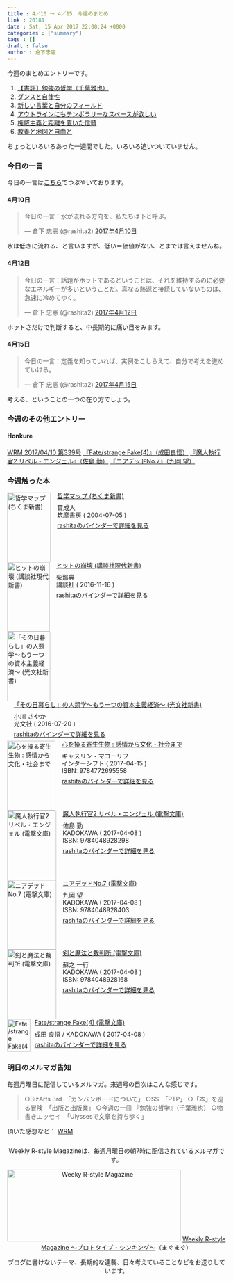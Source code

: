 ```yaml
---
title : 4／10 〜 4／15　今週のまとめ
link : 20181
date : Sat, 15 Apr 2017 22:00:24 +0000
categories : ["summary"]
tags : []
draft : false
author : 倉下忠憲
---
```


今週のまとめエントリーです。
 
<ol>
<li><a href="https://rashita.net/blog/?p=20148">【書評】勉強の哲学（千葉雅也）</a></li>
<li><a href="https://rashita.net/blog/?p=20155">ダンスと自律性</a></li>
<li><a href="https://rashita.net/blog/?p=20159">新しい言葉と自分のフィールド</a></li>
<li><a href="https://rashita.net/blog/?p=20163">アウトラインにもテンポラリーなスペースが欲しい</a></li>
<li><a href="https://rashita.net/blog/?p=20173">権威主義と距離を置いた信頼</a></li>
<li><a href="https://rashita.net/blog/?p=20177">教養と地図と自由と</a></li>
</ol>

ちょっといろいろあった一週間でした。いろいろ追いついていません。

<h3>今日の一言</h3>

今日の一言は<a href="http://twitter.com/rashita2 ">こちら</a>でつぶやいております。

<h4>4月10日</h4>

<blockquote class="twitter-tweet" data-lang="ja"><p lang="ja" dir="ltr">今日の一言：水が流れる方向を、私たちは下と呼ぶ。</p>&mdash; 倉下 忠憲 (@rashita2) <a href="https://twitter.com/rashita2/status/851405673158004736">2017年4月10日</a></blockquote>
<script async src="//platform.twitter.com/widgets.js" charset="utf-8"></script>

水は低きに流れる、と言いますが、低い＝価値がない、とまでは言えませんね。

<h4>4月12日</h4>

<blockquote class="twitter-tweet" data-lang="ja"><p lang="ja" dir="ltr">今日の一言：話題がホットであるということは、それを維持するのに必要なエネルギーが多いということだ。真なる熱源と接続していないものは、急速に冷めてゆく。</p>&mdash; 倉下 忠憲 (@rashita2) <a href="https://twitter.com/rashita2/status/852143880850092032">2017年4月12日</a></blockquote>
<script async src="//platform.twitter.com/widgets.js" charset="utf-8"></script>

ホットさだけで判断すると、中長期的に痛い目をみます。

<h4>4月15日</h4>

<blockquote class="twitter-tweet" data-lang="ja"><p lang="ja" dir="ltr">今日の一言：定義を知っていれば、実例をこしらえて、自分で考えを進めていける。</p>&mdash; 倉下 忠憲 (@rashita2) <a href="https://twitter.com/rashita2/status/853181327985696768">2017年4月15日</a></blockquote>
<script async src="//platform.twitter.com/widgets.js" charset="utf-8"></script>

考える、ということの一つの在り方でしょう。

<h3>今週のその他エントリー</h3>

<H4>Honkure</H4>

<a href="http://honkure.net/rbook/archives/1859">WRM 2017/04/10 第339号</a>
<a href="http://honkure.net/rbook/archives/1865">『Fate/strange Fake(4)』（成田良悟）</a>
<a href="http://honkure.net/rbook/archives/1872">『魔人執行官2 リベル・エンジェル』（佐島 勤）</a>
<a href="http://honkure.net/rbook/archives/1878">『ニアデッドNo.7』（九岡 望）</a>

<H3>今週触った本</H3>

<div class="mm-middle" style="margin-bottom:0px;"><div class="mm-image" style="float:left;"><a href="http://www.amazon.co.jp/exec/obidos/ASIN/B00IE7L1WW/rashita1000-22 /ref=nosim" target="_blank"><img src="https://images-fe.ssl-images-amazon.com/images/I/417pDVXKrKL._SL160_.jpg" alt="哲学マップ (ちくま新書)" title="哲学マップ (ちくま新書)" width="100" height="160" border="0" /></a></div><div class="mm-content" style="float:left;margin-left:15px;line-height:120%"><div class="mm-title" style="line-height:120%"><a href="http://www.amazon.co.jp/exec/obidos/ASIN/B00IE7L1WW/rashita1000-22 /ref=nosim" target="_blank">哲学マップ (ちくま新書)</a></div><div class="mm-detail" style="margin-top:10px;">貫成人<br />筑摩書房 ( 2004-07-05 )<br /><div style="margin:7px 0px"><a href="http://mediamarker.net/u/rashita/?asin=B00IE7L1WW" target="_blank">rashitaのバインダーで詳細を見る</a></div></div></div><div style="clear:left"></div></div>

<div class="mm-middle" style="margin-bottom:0px;"><div class="mm-image" style="float:left;"><a href="http://www.amazon.co.jp/exec/obidos/ASIN/B01M29X2C9/rashita1000-22 /ref=nosim" target="_blank"><img src="https://images-fe.ssl-images-amazon.com/images/I/51vgl8hRnjL._SL160_.jpg" alt="ヒットの崩壊 (講談社現代新書)" title="ヒットの崩壊 (講談社現代新書)" width="98" height="160" border="0" /></a></div><div class="mm-content" style="float:left;margin-left:15px;line-height:120%"><div class="mm-title" style="line-height:120%"><a href="http://www.amazon.co.jp/exec/obidos/ASIN/B01M29X2C9/rashita1000-22 /ref=nosim" target="_blank">ヒットの崩壊 (講談社現代新書)</a></div><div class="mm-detail" style="margin-top:10px;">柴那典<br />講談社 ( 2016-11-16 )<br /><div style="margin:7px 0px"><a href="http://mediamarker.net/u/rashita/?asin=B01M29X2C9" target="_blank">rashitaのバインダーで詳細を見る</a></div></div></div><div style="clear:left"></div></div>

<div class="mm-middle" style="margin-bottom:0px;"><div class="mm-image" style="float:left;"><a href="http://www.amazon.co.jp/exec/obidos/ASIN/B01JKO3OYA/rashita1000-22 /ref=nosim" target="_blank"><img src="https://images-fe.ssl-images-amazon.com/images/I/41zf1wZoMZL._SL160_.jpg" alt="「その日暮らし」の人類学～もう一つの資本主義経済～ (光文社新書)" title="「その日暮らし」の人類学～もう一つの資本主義経済～ (光文社新書)" width="99" height="160" border="0" /></a></div><div class="mm-content" style="float:left;margin-left:15px;line-height:120%"><div class="mm-title" style="line-height:120%"><a href="http://www.amazon.co.jp/exec/obidos/ASIN/B01JKO3OYA/rashita1000-22 /ref=nosim" target="_blank">「その日暮らし」の人類学～もう一つの資本主義経済～ (光文社新書)</a></div><div class="mm-detail" style="margin-top:10px;">小川 さやか<br />光文社 ( 2016-07-20 )<br /><div style="margin:7px 0px"><a href="http://mediamarker.net/u/rashita/?asin=B01JKO3OYA" target="_blank">rashitaのバインダーで詳細を見る</a></div></div></div><div style="clear:left"></div></div>

<div class="mm-middle" style="margin-bottom:0px;"><div class="mm-image" style="float:left;"><a href="http://www.amazon.co.jp/exec/obidos/ASIN/4772695559/rashita1000-22 /ref=nosim" target="_blank"><img src="https://images-fe.ssl-images-amazon.com/images/I/51%2BUFpm46jL._SL160_.jpg" alt="心を操る寄生生物 :  感情から文化・社会まで" title="心を操る寄生生物 :  感情から文化・社会まで" width="111" height="160" border="0" /></a></div><div class="mm-content" style="float:left;margin-left:15px;line-height:120%"><div class="mm-title" style="line-height:120%"><a href="http://www.amazon.co.jp/exec/obidos/ASIN/4772695559/rashita1000-22 /ref=nosim" target="_blank">心を操る寄生生物 :  感情から文化・社会まで</a></div><div class="mm-detail" style="margin-top:10px;">キャスリン・マコーリフ<br />インターシフト ( 2017-04-15 )<br />ISBN: 9784772695558<br /><div style="margin:7px 0px"><a href="http://mediamarker.net/u/rashita/?asin=4772695559" target="_blank">rashitaのバインダーで詳細を見る</a></div></div></div><div style="clear:left"></div></div>

<div class="mm-middle" style="margin-bottom:0px;"><div class="mm-image" style="float:left;"><a href="http://www.amazon.co.jp/exec/obidos/ASIN/4048928295/rashita1000-22 /ref=nosim" target="_blank"><img src="https://images-fe.ssl-images-amazon.com/images/I/618ip-s4KkL._SL160_.jpg" alt="魔人執行官2 リベル・エンジェル (電撃文庫)" title="魔人執行官2 リベル・エンジェル (電撃文庫)" width="113" height="160" border="0" /></a></div><div class="mm-content" style="float:left;margin-left:15px;line-height:120%"><div class="mm-title" style="line-height:120%"><a href="http://www.amazon.co.jp/exec/obidos/ASIN/4048928295/rashita1000-22 /ref=nosim" target="_blank">魔人執行官2 リベル・エンジェル (電撃文庫)</a></div><div class="mm-detail" style="margin-top:10px;">佐島 勤<br />KADOKAWA ( 2017-04-08 )<br />ISBN: 9784048928298<br /><div style="margin:7px 0px"><a href="http://mediamarker.net/u/rashita/?asin=4048928295" target="_blank">rashitaのバインダーで詳細を見る</a></div></div></div><div style="clear:left"></div></div>

<div class="mm-middle" style="margin-bottom:0px;"><div class="mm-image" style="float:left;"><a href="http://www.amazon.co.jp/exec/obidos/ASIN/4048928406/rashita1000-22 /ref=nosim" target="_blank"><img src="https://images-fe.ssl-images-amazon.com/images/I/61I9EEgLHpL._SL160_.jpg" alt="ニアデッドNo.7 (電撃文庫)" title="ニアデッドNo.7 (電撃文庫)" width="113" height="160" border="0" /></a></div><div class="mm-content" style="float:left;margin-left:15px;line-height:120%"><div class="mm-title" style="line-height:120%"><a href="http://www.amazon.co.jp/exec/obidos/ASIN/4048928406/rashita1000-22 /ref=nosim" target="_blank">ニアデッドNo.7 (電撃文庫)</a></div><div class="mm-detail" style="margin-top:10px;">九岡 望<br />KADOKAWA ( 2017-04-08 )<br />ISBN: 9784048928403<br /><div style="margin:7px 0px"><a href="http://mediamarker.net/u/rashita/?asin=4048928406" target="_blank">rashitaのバインダーで詳細を見る</a></div></div></div><div style="clear:left"></div></div>

<div class="mm-middle" style="margin-bottom:0px;"><div class="mm-image" style="float:left;"><a href="http://www.amazon.co.jp/exec/obidos/ASIN/4048928163/rashita1000-22 /ref=nosim" target="_blank"><img src="https://images-fe.ssl-images-amazon.com/images/I/617WN37T2%2BL._SL160_.jpg" alt="剣と魔法と裁判所 (電撃文庫)" title="剣と魔法と裁判所 (電撃文庫)" width="113" height="160" border="0" /></a></div><div class="mm-content" style="float:left;margin-left:15px;line-height:120%"><div class="mm-title" style="line-height:120%"><a href="http://www.amazon.co.jp/exec/obidos/ASIN/4048928163/rashita1000-22 /ref=nosim" target="_blank">剣と魔法と裁判所 (電撃文庫)</a></div><div class="mm-detail" style="margin-top:10px;">蘇之 一行<br />KADOKAWA ( 2017-04-08 )<br />ISBN: 9784048928168<br /><div style="margin:7px 0px"><a href="http://mediamarker.net/u/rashita/?asin=4048928163" target="_blank">rashitaのバインダーで詳細を見る</a></div></div></div><div style="clear:left"></div></div>

<div class="mm-small" style="margin-bottom:0px;"><div class="mm-image" style="float:left;"><a href="http://www.amazon.co.jp/exec/obidos/ASIN/4048927566/rashita1000-22 /ref=nosim" target="_blank"><img src="https://images-fe.ssl-images-amazon.com/images/I/51DjZaUiQRL._SL75_.jpg" alt="Fate/strange Fake(4) (電撃文庫)" title="Fate/strange Fake(4) (電撃文庫)" width="53" height="75" border="0" /></a></div><div class="mm-content" style="float:left;margin-left:10px;line-height:120%"><div class="mm-title" style="line-height:120%"><a href="http://www.amazon.co.jp/exec/obidos/ASIN/4048927566/rashita1000-22 /ref=nosim" target="_blank">Fate/strange Fake(4) (電撃文庫)</a></div><div class="mm-detail" style="margin-top:10px;">成田 良悟 / KADOKAWA ( 2017-04-08 )<div style="margin:7px 0px"><a href="http://mediamarker.net/u/rashita/?asin=4048927566" target="_blank">rashitaのバインダーで詳細を見る</a></div></div></div><div style="clear:left"></div></div>


<h3>明日のメルマガ告知</h3>

毎週月曜日に配信しているメルマガ。来週号の目次はこんな感じです。

<blockquote>
○BizArts 3rd　「カンバンボードについて」
○SS　「PTP」
○「本」を巡る冒険　「出版と出版業」
○今週の一冊 『勉強の哲学』（千葉雅也）
○物書きエッセイ　「Ulyssesで文章を持ち歩く」
</blockquote>

頂いた感想など：
<a class="twitter-timeline"  href="https://twitter.com/rashita2/timelines/427262290753097729"  data-widget-id="427265271171010561">WRM</a>
    <script>!function(d,s,id){var js,fjs=d.getElementsByTagName(s)[0],p=/^http:/.test(d.location)?'http':'https';if(!d.getElementById(id)){js=d.createElement(s);js.id=id;js.src=p+"://platform.twitter.com/widgets.js";fjs.parentNode.insertBefore(js,fjs);}}(document,"script","twitter-wjs");</script>


<div style="text-align:center;margin-top:25px;">
Weekly R-style Magazineは、毎週月曜日の朝7時に配信されているメルマガです。

<a href="http://www.mag2.com/m/0001185133.html" target="_blank"><img src="https://rashita.net/blog/wp-content/uploads/2010/09/mmbanner.jpg" alt="Weeky R-style Magazine" width="400" height="165" class="alignnone size-full wp-image-12201" /></a>
<a href="http://www.mag2.com/m/0001185133.html" target="_blank">Weekly R-style Magazine ～プロトタイプ・シンキング～</a>（まぐまぐ）

ブログに書けないテーマ、長期的な連載、日々考えていることなどをお送りしています。
</div> 